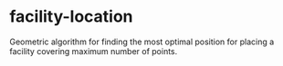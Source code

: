 # facility-location
Geometric algorithm for finding the most optimal position for placing a facility covering maximum number of points.

